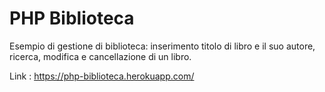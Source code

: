 # PHP Biblioteca

Esempio di gestione di biblioteca:  inserimento titolo di libro e il suo autore, ricerca, modifica e cancellazione di un libro.

Link : https://php-biblioteca.herokuapp.com/

